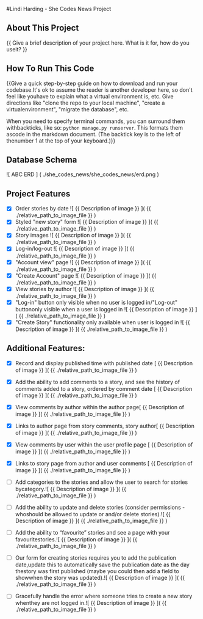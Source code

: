  #Lindi Harding - She Codes News Project
 
 ## About This Project
 
 {{ Give a brief description of your project here. What is it for, how do you useit? }}
 
 ## How To Run This Code
 
 {{Give a quick step-by-step guide on how to download and run your codebase.It's ok to assume the reader is another developer here, so don't feel like youhave to explain what a virtual environment is, etc.
 Give directions like "clone the repo to your local machine", "create a virtualenvironment", "migrate the database", etc.

When you need to specify terminal commands, you can surround them withbackticks, like so: `python manage.py runserver`. This formats them ascode in the markdown document. (The backtick key is to the left of thenumber 1 at the top of your keyboard.)}}

## Database Schema
![ ABC ERD ]  ( ./she_codes_news/she_codes_news/erd.png )

## Project Features
- [x] Order stories by date  ![ {{ Description of image }} ]( {{ ./relative_path_to_image_file }} )
- [x] Styled "new story" form  ![ {{ Description of image }} ]( {{ ./relative_path_to_image_file }} )
- [x] Story images  ![ {{ Description of image }} ]( {{ ./relative_path_to_image_file }} )
- [x] Log-in/log-out  ![ {{ Description of image }} ]( {{ ./relative_path_to_image_file }} )
- [x] "Account view" page  ![ {{ Description of image }} ]( {{ ./relative_path_to_image_file }} )
- [x] "Create Account" page  ![ {{ Description of image }} ]( {{ ./relative_path_to_image_file }} )
- [x] View stories by author  ![ {{ Description of image }} ]( {{ ./relative_path_to_image_file }} )
- [x] "Log-in" button only visible when no user is logged in/"Log-out" buttononly visible when a user *is* logged in  ![ {{ Description of image }} ]( {{ ./relative_path_to_image_file }} )
- [x] "Create Story" functionality only available when user is logged in  ![ {{ Description of image }} ]( {{ ./relative_path_to_image_file }} )

## Additional Features:
- [x] Record and display published time with published date [ {{ Description of image }} ]( {{ ./relative_path_to_image_file }} )

- [x] Add the ability to add comments to a story, and see the 
history of comments added to a story, ordered by comment date [ {{ Description of image }} ]( {{ ./relative_path_to_image_file }} )
- [x] View comments by author within the author page[ {{ Description of image }} ]( {{ ./relative_path_to_image_file }} )
- [x] Links to author page from story comments, story author[ {{ Description of image }} ]( {{ ./relative_path_to_image_file }} )
- [x] View comments by user within the user profile page [ {{ Description of image }} ]( {{ ./relative_path_to_image_file }} )
- [x] Links to story page from author and user comments [ {{ Description of image }} ]( {{ ./relative_path_to_image_file }} )
- [ ] Add categories to the stories and allow the user to search for stories bycategory.![ {{ Description of image }} ]( {{ ./relative_path_to_image_file }} )
- [ ] Add the ability to update and delete stories (consider permissions - whoshould be allowed to update or and/or delete stories).![ {{ Description of image }} ]( {{ ./relative_path_to_image_file }} )
- [ ] Add the ability to “favourite” stories and see a page with your favouritestories.![ {{ Description of image }} ]( {{ ./relative_path_to_image_file }} )
- [ ] Our form for creating stories requires you to add the publication date,update this to automatically save the publication date as the day thestory was first published (maybe you could then add a field to showwhen the story was updated).![ {{ Description of image }} ]( {{ ./relative_path_to_image_file }} )
- [ ] Gracefully handle the error where someone tries to create a new story whenthey are not logged in.![ {{ Description of image }} ]( {{ ./relative_path_to_image_file }} )

